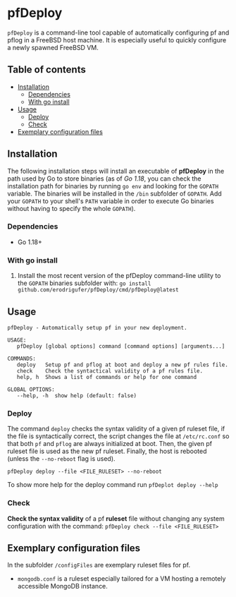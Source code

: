 # pfDeploy
`pfDeploy` is a command-line tool capable of automatically configuring pf and pflog in a FreeBSD host machine. It is especially useful to quickly configure a newly spawned FreeBSD VM.

## Table of contents

<!-- vim-markdown-toc GFM -->

* [Installation](#installation)
	- [Dependencies](#dependencies)
	- [With go install](#with-go-install)
* [Usage](#usage)
	- [Deploy](#deploy)
	- [Check](#check)
* [Exemplary configuration files](#exemplary-configuration-files)

<!-- vim-markdown-toc -->

## Installation
The following installation steps will install an executable of **pfDeploy** in the path used by Go to store binaries (as of _Go 1.18_, you can check the installation path for binaries by running `go env` and looking for the `GOPATH` variable. The binaries will be installed in the `/bin` subfolder of `GOPATH`. Add your `GOPATH` to your shell's `PATH` variable in order to execute Go binaries without having to specify the whole `GOPATH`).

### Dependencies
* Go 1.18+

### With go install
1. Install the most recent version of the pfDeploy command-line utility to the `GOPATH` binaries subfolder with: `go install github.com/erodrigufer/pfDeploy/cmd/pfDeploy@latest`

## Usage
```
pfDeploy - Automatically setup pf in your new deployment.

USAGE:
   pfDeploy [global options] command [command options] [arguments...]

COMMANDS:
   deploy   Setup pf and pflog at boot and deploy a new pf rules file.
   check    Check the syntactical validity of a pf rules file.
   help, h  Shows a list of commands or help for one command

GLOBAL OPTIONS:
   --help, -h  show help (default: false)
```

### Deploy
The command `deploy` checks the syntax validity of a given pf ruleset file, if the file is syntactically correct, the script changes the file at `/etc/rc.conf` so that both `pf` and `pflog` are always initialized at boot. Then, the given pf ruleset file is used as the new pf ruleset. Finally, the host is rebooted (unless the `--no-reboot` flag is used).

```
pfDeploy deploy --file <FILE_RULESET> --no-reboot
```

To show more help for the deploy command run `pfDeplot deploy --help`

### Check
**Check the syntax validity** of a pf **ruleset** file without changing any system configuration with the command: `pfDeploy check --file <FILE_RULESET>` 

## Exemplary configuration files
In the subfolder `/configFiles` are exemplary ruleset files for pf.

* `mongodb.conf` is a ruleset especially tailored for a VM hosting a remotely accessible MongoDB instance.
